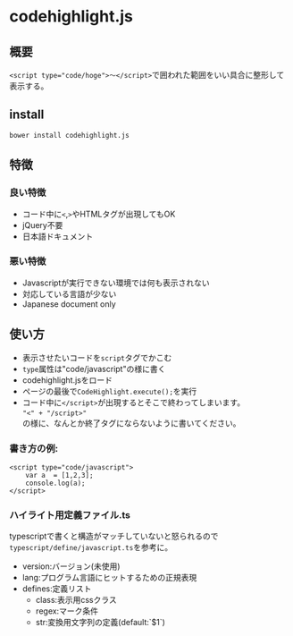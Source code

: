 # codehighlight.js

## 概要
`<script type="code/hoge">〜</script>`で囲われた範囲をいい具合に整形して表示する。

## install
`bower install codehighlight.js`

## 特徴
### 良い特徴
* コード中に`<`,`>`やHTMLタグが出現してもOK
* jQuery不要
* 日本語ドキュメント

### 悪い特徴
* Javascriptが実行できない環境では何も表示されない
* 対応している言語が少ない
* Japanese document only

## 使い方
* 表示させたいコードを`script`タグでかこむ
* `type`属性は"code/javascript"の様に書く
* codehighlight.jsをロード
* ページの最後で`CodeHighlight.execute();`を実行
* コード中に`</script>`が出現するとそこで終わってしまいます。<br>
`"<" + "/script>"`<br>
の様に、なんとか終了タグにならないように書いてください。


### 書き方の例:
```
<script type="code/javascript">
	var a  = [1,2,3];
	console.log(a);
</script>
```

### ハイライト用定義ファイル.ts
typescriptで書くと構造がマッチしていないと怒られるので`typescript/define/javascript.ts`を参考に。
* version:バージョン(未使用)
* lang:プログラム言語にヒットするための正規表現
* defines:定義リスト
	+ class:表示用cssクラス
	+ regex:マーク条件
	+ str:変換用文字列の定義(default:\`$1\`)
